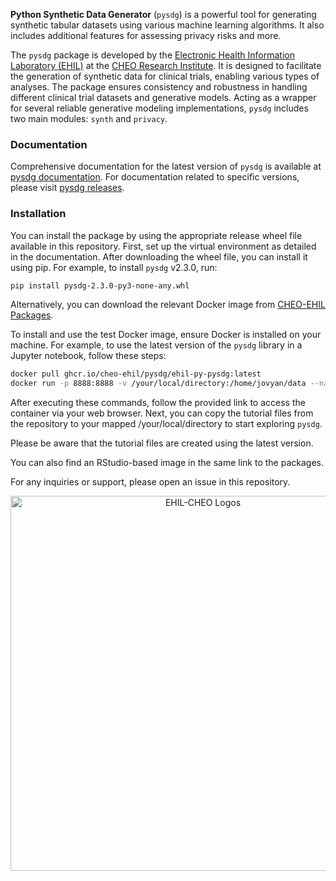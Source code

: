 **Python Synthetic Data Generator** (`pysdg`) is a powerful tool for generating synthetic tabular datasets using various machine learning algorithms. It also includes additional features for assessing privacy risks and more.

The `pysdg` package is developed by the [Electronic Health Information Laboratory (EHIL)](https://www.ehealthinformation.ca/) at the [CHEO Research Institute](https://www.cheori.org/). It is designed to facilitate the generation of synthetic data for clinical trials, enabling various types of analyses. The package ensures consistency and robustness in handling different clinical trial datasets and generative models. Acting as a wrapper for several reliable generative modeling implementations, `pysdg` includes two main modules: `synth` and `privacy`.

### Documentation

Comprehensive documentation for the latest version of `pysdg` is available at [pysdg documentation](https://cheo-ehil.github.io/pysdg-releases/latest/index.html). For documentation related to specific versions, please visit [pysdg releases](https://cheo-ehil.github.io/pysdg-releases/).

### Installation

You can install the package by using the appropriate release wheel file available in this repository. First, set up the virtual environment as detailed in the documentation. After downloading the wheel file, you can install it using pip. For example, to install `pysdg` v2.3.0, run:

```bash
pip install pysdg-2.3.0-py3-none-any.whl
```

Alternatively, you can download the relevant Docker image from [CHEO-EHIL Packages](https://github.com/orgs/CHEO-EHIL/packages).

To install and use the test Docker image, ensure Docker is installed on your machine. For example, to use the latest version of the `pysdg` library in a Jupyter notebook, follow these steps:

```bash
docker pull ghcr.io/cheo-ehil/pysdg/ehil-py-pysdg:latest
docker run -p 8888:8888 -v /your/local/directory:/home/jovyan/data --name your-pysdg-image-name ghcr.io/cheo-ehil/pysdg/ehil-py-pysdg:latest
```

After executing these commands, follow the provided link to access the container via your web browser. Next, you can copy the tutorial files from the repository to your mapped /your/local/directory to start exploring `pysdg`.

Please be aware that the tutorial files are created using the latest version.

You can also find an RStudio-based image in the same link to the packages.

For any inquiries or support, please open an issue in this repository.

<p align="center">
  <img alt="EHIL-CHEO Logos" src="../images/ehil_cheo.png" width="600" style="margin-right: 40px;">
</p>
